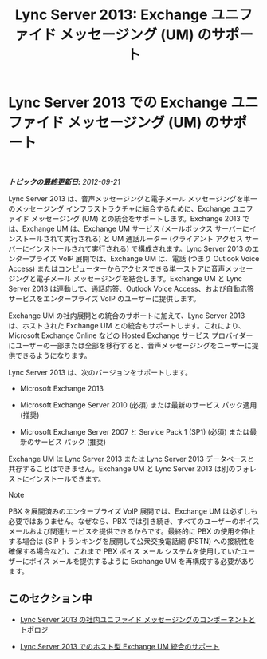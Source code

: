 ﻿---
title: 'Lync Server 2013: Exchange ユニファイド メッセージング (UM) のサポート'
TOCTitle: Exchange ユニファイド メッセージング (UM) のサポート
ms:assetid: 0da62b8d-7416-4fb8-a405-381ca805c53a
ms:mtpsurl: https://technet.microsoft.com/ja-jp/library/Gg398179(v=OCS.15)
ms:contentKeyID: 48271264
ms.date: 05/19/2016
mtps_version: v=OCS.15
ms.translationtype: HT
---

# Lync Server 2013 での Exchange ユニファイド メッセージング (UM) のサポート

 

_**トピックの最終更新日:** 2012-09-21_

Lync Server 2013 は、音声メッセージングと電子メール メッセージングを単一のメッセージング インフラストラクチャに結合するために、Exchange ユニファイド メッセージング (UM) との統合をサポートします。Exchange 2013 では、Exchange UM は、Exchange UM サービス (メールボックス サーバーにインストールされて実行される) と UM 通話ルーター (クライアント アクセス サーバーにインストールされて実行される) で構成されます。Lync Server 2013 のエンタープライズ VoIP 展開では、Exchange UM は、電話 (つまり Outlook Voice Access) またはコンピューターからアクセスできる単一ストアに音声メッセージングと電子メール メッセージングを結合します。Exchange UM と Lync Server 2013 は連動して、通話応答、Outlook Voice Access、および自動応答サービスをエンタープライズ VoIP のユーザーに提供します。

Exchange UM の社内展開との統合のサポートに加えて、Lync Server 2013 は、ホストされた Exchange UM との統合もサポートします。これにより、Microsoft Exchange Online などの Hosted Exchange サービス プロバイダーにユーザーの一部または全部を移行すると、音声メッセージングをユーザーに提供できるようになります。

Lync Server 2013 は、次のバージョンをサポートします。

  - Microsoft Exchange 2013

  - Microsoft Exchange Server 2010 (必須) または最新のサービス パック適用 (推奨)

  - Microsoft Exchange Server 2007 と Service Pack 1 (SP1) (必須) または最新のサービス パック (推奨)

Exchange UM は Lync Server 2013 または Lync Server 2013 データベースと共存することはできません。Exchange UM と Lync Server 2013 は別のフォレストにインストールできます。

> [!NOTE]
> PBX を展開済みのエンタープライズ VoIP 展開では、Exchange UM は必ずしも必要ではありません。なぜなら、PBX では引き続き、すべてのユーザーのボイス メールおよび関連サービスを提供できるからです。最終的に PBX の使用を停止する場合は (SIP トランキングを展開して公衆交換電話網 (PSTN) への接続性を確保する場合など)、これまで PBX ボイス メール システムを使用していたユーザーにボイス メールを提供するように Exchange UM を再構成する必要があります。


## このセクション中

  - [Lync Server 2013 の社内ユニファイド メッセージングのコンポーネントとトポロジ](lync-server-2013-components-and-topologies-for-on-premises-unified-messaging.md)

  - [Lync Server 2013 でのホスト型 Exchange UM 統合のサポート](lync-server-2013-support-for-hosted-exchange-um-integration.md)

